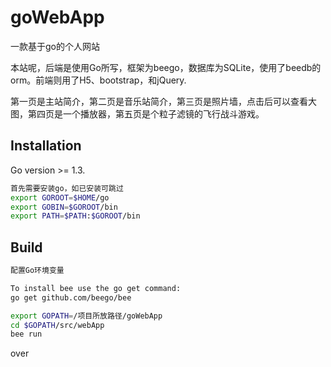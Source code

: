 goWebApp  
======
一款基于go的个人网站

本站呢，后端是使用Go所写，框架为beego，数据库为SQLite，使用了beedb的orm。前端则用了H5、bootstrap，和jQuery.

第一页是主站简介，第二页是音乐站简介，第三页是照片墙，点击后可以查看大图，第四页是一个播放器，第五页是个粒子滤镜的飞行战斗游戏。

## Installation
Go version >= 1.3.
```bash
首先需要安装go，如已安装可跳过
export GOROOT=$HOME/go  
export GOBIN=$GOROOT/bin
export PATH=$PATH:$GOROOT/bin

```



## Build
```bash
配置Go环境变量

To install bee use the go get command:
go get github.com/beego/bee

export GOPATH=/项目所放路径/goWebApp
cd $GOPATH/src/webApp
bee run
```
over
